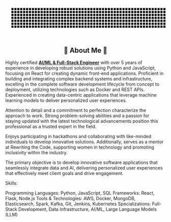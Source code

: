 ![gitartwork](gitartwork.svg)
# <h2 align="center"> 💫  About Me  💫 </h3>

Highly certified **<u>AI/ML & Full-Stack Engineer</u>** with over 5 years of experience in developing robust solutions using Python and JavaScript, focusing on React for creating dynamic front-end applications. Proficient in building and integrating complex backend systems and infrastructure, excelling in the complete software development lifecycle from concept to deployment, utilizing technologies such as Docker and REST APIs. Experienced in creating data-centric applications that leverage machine learning models to deliver personalized user experiences.

Attention to detail and a commitment to perfection characterize the approach to work. Strong problem-solving abilities and a passion for staying updated with the latest technological advancements position this professional as a trusted expert in the field.

Enjoys participating in hackathons and collaborating with like-minded individuals to develop innovative solutions. Additionally, serves as a mentor at Rewriting the Code, supporting women in technology and promoting inclusivity within the industry.

The primary objective is to develop innovative software applications that seamlessly integrate data and AI, delivering personalized user experiences that effectively meet client goals and drive engagement.

Skills:

Programming Languages: Python, JavaScript, SQL
Frameworks: React, Flask, Node.js
Tools & Technologies: AWS, Docker, MongoDB, Elasticsearch, Spark, Kafka, Git, Jenkins, Kubernetes
Specializations: Full-Stack Development, Data Infrastructure, AI/ML, Large Language Models (LLM)
